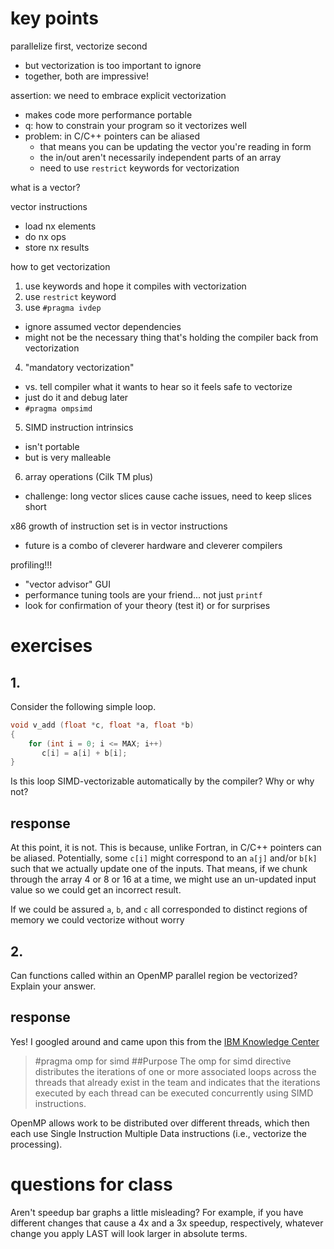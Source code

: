 # key points

parallelize first, vectorize second
* but vectorization is too important to ignore
* together, both are impressive!

assertion: we need to embrace explicit vectorization
* makes code more performance portable
* q: how to constrain your program so it vectorizes well
* problem: in C/C++ pointers can be aliased
  * that means you can be updating the vector you're reading in form
  * the in/out aren't necessarily independent parts of an array
  * need to use `restrict` keywords for vectorization

what is a vector?

vector instructions
* load nx elements
* do nx ops
* store nx results

how to get vectorization
1. use keywords and hope it compiles with vectorization
2. use `restrict` keyword
3. use `#pragma ivdep`
  * ignore assumed vector dependencies
  * might not be the necessary thing that's holding the compiler back from vectorization
4. "mandatory vectorization"
  * vs. tell compiler what it wants to hear so it feels safe to vectorize
  * just do it and debug later
  * `#pragma ompsimd`
5. SIMD instruction intrinsics
  * isn't portable
  * but is very malleable
6. array operations (Cilk TM plus)
  * challenge: long vector slices cause cache issues, need to keep slices short

x86 growth of instruction set is in vector instructions
* future is a combo of cleverer hardware and cleverer compilers

profiling!!!
* "vector advisor" GUI
* performance tuning tools are your friend... not just `printf`
* look for confirmation of your theory (test it) or for surprises

# exercises

## 1.

Consider the following simple loop.

```C
void v_add (float *c, float *a, float *b)
{
    for (int i = 0; i <= MAX; i++)
       c[i] = a[i] + b[i];
}
```

Is this loop SIMD-vectorizable automatically by the compiler?
Why or why not?

## response

At this point, it is not.
This is because, unlike Fortran, in C/C++ pointers can be aliased.
Potentially, some `c[i]` might correspond to an `a[j]` and/or `b[k]` such that we actually update one of the inputs.
That means, if we chunk through the array 4 or 8 or 16 at a time, we might use an un-updated input value so we could get an incorrect result.

If we could be assured `a`, `b`, and `c` all corresponded to distinct regions of memory we could vectorize without worry

## 2.

Can functions called within an OpenMP parallel region be vectorized?
Explain your answer.

## response

Yes!
I googled around and came upon this from the [IBM Knowledge Center](https://www.ibm.com/support/knowledgecenter/en/SSXVZZ_16.1.0/com.ibm.xlcpp161.lelinux.doc/compiler_ref/prag_omp_for_simd.html)

> #pragma omp for simd
##Purpose
The omp for simd directive distributes the iterations of one or more associated loops across the threads that already exist in the team and indicates that the iterations executed by each thread can be executed concurrently using SIMD instructions.

OpenMP allows work to be distributed over different threads, which then each use Single Instruction Multiple Data instructions (i.e., vectorize the processing).

# questions for class

Aren't speedup bar graphs a little misleading?
For example, if you have different changes that cause a 4x and a 3x speedup, respectively, whatever change you apply LAST will look larger in absolute terms.
